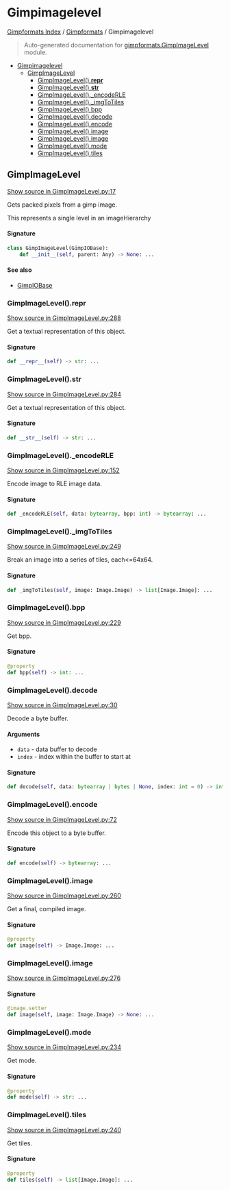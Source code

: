 # Gimpimagelevel

[Gimpformats Index](../README.md#gimpformats-index) / [Gimpformats](./index.md#gimpformats) / Gimpimagelevel

> Auto-generated documentation for [gimpformats.GimpImageLevel](../../../gimpformats/GimpImageLevel.py) module.

- [Gimpimagelevel](#gimpimagelevel)
  - [GimpImageLevel](#gimpimagelevel)
    - [GimpImageLevel().__repr__](#gimpimagelevel()__repr__)
    - [GimpImageLevel().__str__](#gimpimagelevel()__str__)
    - [GimpImageLevel()._encodeRLE](#gimpimagelevel()_encoderle)
    - [GimpImageLevel()._imgToTiles](#gimpimagelevel()_imgtotiles)
    - [GimpImageLevel().bpp](#gimpimagelevel()bpp)
    - [GimpImageLevel().decode](#gimpimagelevel()decode)
    - [GimpImageLevel().encode](#gimpimagelevel()encode)
    - [GimpImageLevel().image](#gimpimagelevel()image)
    - [GimpImageLevel().image](#gimpimagelevel()image-1)
    - [GimpImageLevel().mode](#gimpimagelevel()mode)
    - [GimpImageLevel().tiles](#gimpimagelevel()tiles)

## GimpImageLevel

[Show source in GimpImageLevel.py:17](../../../gimpformats/GimpImageLevel.py#L17)

Gets packed pixels from a gimp image.

This represents a single level in an imageHierarchy

#### Signature

```python
class GimpImageLevel(GimpIOBase):
    def __init__(self, parent: Any) -> None: ...
```

#### See also

- [GimpIOBase](./GimpIOBase.md#gimpiobase)

### GimpImageLevel().__repr__

[Show source in GimpImageLevel.py:288](../../../gimpformats/GimpImageLevel.py#L288)

Get a textual representation of this object.

#### Signature

```python
def __repr__(self) -> str: ...
```

### GimpImageLevel().__str__

[Show source in GimpImageLevel.py:284](../../../gimpformats/GimpImageLevel.py#L284)

Get a textual representation of this object.

#### Signature

```python
def __str__(self) -> str: ...
```

### GimpImageLevel()._encodeRLE

[Show source in GimpImageLevel.py:152](../../../gimpformats/GimpImageLevel.py#L152)

Encode image to RLE image data.

#### Signature

```python
def _encodeRLE(self, data: bytearray, bpp: int) -> bytearray: ...
```

### GimpImageLevel()._imgToTiles

[Show source in GimpImageLevel.py:249](../../../gimpformats/GimpImageLevel.py#L249)

Break an image into a series of tiles, each<=64x64.

#### Signature

```python
def _imgToTiles(self, image: Image.Image) -> list[Image.Image]: ...
```

### GimpImageLevel().bpp

[Show source in GimpImageLevel.py:229](../../../gimpformats/GimpImageLevel.py#L229)

Get bpp.

#### Signature

```python
@property
def bpp(self) -> int: ...
```

### GimpImageLevel().decode

[Show source in GimpImageLevel.py:30](../../../gimpformats/GimpImageLevel.py#L30)

Decode a byte buffer.

#### Arguments

- `data` - data buffer to decode
- `index` - index within the buffer to start at

#### Signature

```python
def decode(self, data: bytearray | bytes | None, index: int = 0) -> int: ...
```

### GimpImageLevel().encode

[Show source in GimpImageLevel.py:72](../../../gimpformats/GimpImageLevel.py#L72)

Encode this object to a byte buffer.

#### Signature

```python
def encode(self) -> bytearray: ...
```

### GimpImageLevel().image

[Show source in GimpImageLevel.py:260](../../../gimpformats/GimpImageLevel.py#L260)

Get a final, compiled image.

#### Signature

```python
@property
def image(self) -> Image.Image: ...
```

### GimpImageLevel().image

[Show source in GimpImageLevel.py:276](../../../gimpformats/GimpImageLevel.py#L276)

#### Signature

```python
@image.setter
def image(self, image: Image.Image) -> None: ...
```

### GimpImageLevel().mode

[Show source in GimpImageLevel.py:234](../../../gimpformats/GimpImageLevel.py#L234)

Get mode.

#### Signature

```python
@property
def mode(self) -> str: ...
```

### GimpImageLevel().tiles

[Show source in GimpImageLevel.py:240](../../../gimpformats/GimpImageLevel.py#L240)

Get tiles.

#### Signature

```python
@property
def tiles(self) -> list[Image.Image]: ...
```